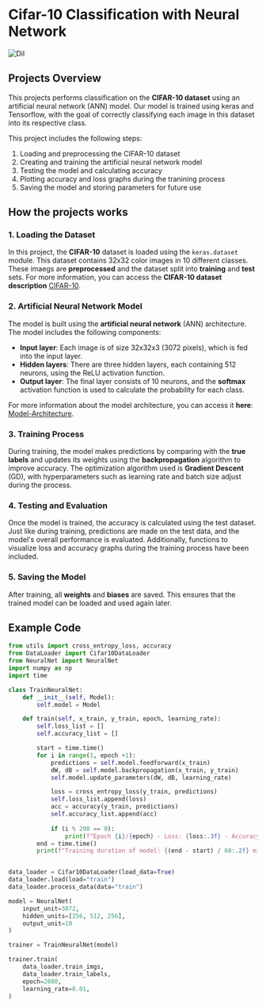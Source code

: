 # Cifar-10 Classification with Neural Network

![Dil](https://img.shields.io/github/languages/apotursun963/praestans)

## Projects Overview
This projects performs classification on the **CIFAR-10 dataset** using an artificial neural network (ANN) model.
Our model is trained using keras and Tensorflow, with the goal of correctly classifying each image in this dataset into its respective class.

This project includes the following steps:
1. Loading and preprocessing the CIFAR-10 dataset
2. Creating and training the artificial neural network model
3. Testing the model and calculating accuracy
4. Plotting accuracy and loss graphs during the tranining process
5. Saving the model and storing parameters for future use

## How the projects works

### 1. Loading the Dataset
In this project, the **CIFAR-10** dataset is loaded using the `keras.dataset` module. This dataset contains 32x32 color images in 10 different classes. These imaegs are **preprocessed** and the dataset split into **training** and **test** sets.
For more information, you can access the **CIFAR-10 dataset description** [CIFAR-10](docs/dataset_description.md).

### 2. Artificial Neural Network Model
The model is built using the **artificial neural network** (ANN) architecture. The model includes the following components:
- **Input layer**: Each image is of size 32x32x3 (3072 pixels), which is fed into the input layer.
- **Hidden layers**: There are three hidden layers, each containing 512 neurons, using the ReLU activation function.
- **Output layer**: The final layer consists of 10 neurons, and the **softmax** activation function is used to calculate the probability for each class.

For more information about the model architecture, you can access it **here**: [Model-Architecture](docs/model_architecture.md).

### 3. Training Process
During training, the model makes predictions by comparing with the **true labels** and updates its weights using the **backpropagation** algorithm to improve accuracy. The optimization algorithm used is **Gradient Descent** (GD), with hyperparameters such as learning rate and batch size adjust during the process.

### 4. Testing and Evaluation
Once the model is trained, the accuracy is calculated using the test dataset. Just like during training, predictions are made on the test data, and the model's overall performance is evaluated. Additionally, functions to visualize loss and accuracy graphs during the training process have been included.

### 5. Saving the Model
After training, all **weights** and **biases** are saved. This ensures that the trained model can be loaded and used again later.

## Example Code

```python
from utils import cross_entropy_loss, accuracy
from DataLoader import Cifar10DataLoader
from NeuralNet import NeuralNet
import numpy as np
import time

class TrainNeuralNet:
    def __init__(self, Model):
        self.model = Model

    def train(self, x_train, y_train, epoch, learning_rate): 
        self.loss_list = []
        self.accuracy_list = []

        start = time.time()
        for i in range(1, epoch +1):
            predictions = self.model.feedforward(x_train)
            dW, dB = self.model.backpropagation(x_train, y_train)
            self.model.update_parameters(dW, dB, learning_rate)

            loss = cross_entropy_loss(y_train, predictions)
            self.loss_list.append(loss)
            acc = accuracy(y_train, predictions)
            self.accuracy_list.append(acc)
            
            if (i % 200 == 0):
                print(f"Epoch {i}/{epoch} - Loss: {loss:.3f} - Accuracy: {acc * 100:.2f}")
        end = time.time()
        print(f"Training duration of model: {(end - start) / 60:.2f} minute")


data_loader = Cifar10DataLoader(load_data=True)
data_loader.load(load="train")
data_loader.process_data(data="train")

model = NeuralNet(
    input_unit=3072,
    hidden_units=[256, 512, 256],
    output_unit=10
)

trainer = TrainNeuralNet(model)

trainer.train(
    data_loader.train_imgs,
    data_loader.train_labels,
    epoch=2000,
    learning_rate=0.01,
)
```

